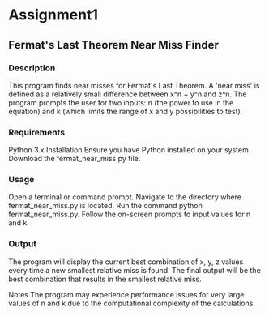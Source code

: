 # Assignment1

## Fermat's Last Theorem Near Miss Finder
### Description
This program finds near misses for Fermat's Last Theorem. A 'near miss' is defined as a relatively small difference between x^n + y^n and z^n. The program prompts the user for two inputs: n (the power to use in the equation) and k (which limits the range of x and y possibilities to test).

### Requirements
Python 3.x
Installation
Ensure you have Python installed on your system.
Download the fermat_near_miss.py file.
### Usage
Open a terminal or command prompt.
Navigate to the directory where fermat_near_miss.py is located.
Run the command python fermat_near_miss.py.
Follow the on-screen prompts to input values for n and k.
### Output
The program will display the current best combination of x, y, z values every time a new smallest relative miss is found. The final output will be the best combination that results in the smallest relative miss.

Notes
The program may experience performance issues for very large values of n and k due to the computational complexity of the calculations.
